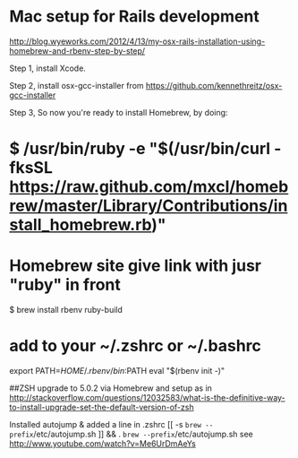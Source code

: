 # Mac setup for **Rails** development

http://blog.wyeworks.com/2012/4/13/my-osx-rails-installation-using-homebrew-and-rbenv-step-by-step/

Step 1, install Xcode.

Step 2, install osx-gcc-installer from https://github.com/kennethreitz/osx-gcc-installer

Step 3, So now you're ready to install Homebrew, by doing:

#  $ /usr/bin/ruby -e "$(/usr/bin/curl -fksSL https://raw.github.com/mxcl/homebrew/master/Library/Contributions/install_homebrew.rb)"

# Homebrew site give link with jusr "ruby" in front

$ brew install rbenv ruby-build

# add to your ~/.zshrc or ~/.bashrc 
export PATH=$HOME/.rbenv/bin:$PATH
eval "$(rbenv init -)"

##ZSH
upgrade to 5.0.2 via Homebrew and setup as in
http://stackoverflow.com/questions/12032583/what-is-the-definitive-way-to-install-upgrade-set-the-default-version-of-zsh

Installed autojump & added a line in .zshrc
 [[ -s `brew --prefix`/etc/autojump.sh ]] && . `brew --prefix`/etc/autojump.sh
 see http://www.youtube.com/watch?v=Me6UrDmAeYs
 
 
 
 

